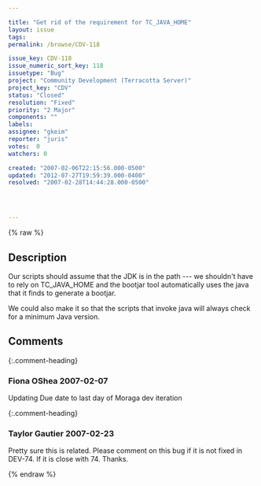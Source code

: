 ```yaml
---

title: "Get rid of the requirement for TC_JAVA_HOME"
layout: issue
tags: 
permalink: /browse/CDV-118

issue_key: CDV-118
issue_numeric_sort_key: 118
issuetype: "Bug"
project: "Community Development (Terracotta Server)"
project_key: "CDV"
status: "Closed"
resolution: "Fixed"
priority: "2 Major"
components: ""
labels: 
assignee: "gkeim"
reporter: "juris"
votes:  0
watchers: 0

created: "2007-02-06T22:15:56.000-0500"
updated: "2012-07-27T19:59:39.000-0400"
resolved: "2007-02-28T14:44:28.000-0500"




---
```


{% raw %}

## Description

<div markdown="1" class="description">

Our scripts should assume that the JDK is in the path --- we shouldn't have to rely on TC\_JAVA\_HOME
and the bootjar tool automatically uses the java that it finds to generate a bootjar.

We could also make it so that the scripts that invoke java will always check for a minimum Java version.

</div>

## Comments


{:.comment-heading}
### **Fiona OShea** <span class="date">2007-02-07</span>

<div markdown="1" class="comment">

Updating Due date to last day of Moraga dev iteration

</div>


{:.comment-heading}
### **Taylor Gautier** <span class="date">2007-02-23</span>

<div markdown="1" class="comment">

Pretty sure this is related.  Please comment on this bug if it is not fixed in DEV-74.  If it is close with 74.  Thanks.

</div>



{% endraw %}
